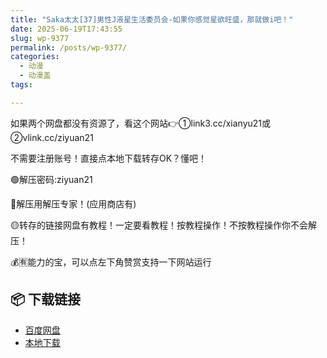 ```yaml
---
title: "Saka太太[37]男性J液星生活委员会-如果你感觉星欲旺盛，那就做i吧！"
date: 2025-06-19T17:43:55
slug: wp-9377
permalink: /posts/wp-9377/
categories:
  - 动漫
  - 动漫盖
tags:

---
```


如果两个网盘都没有资源了，看这个网站👉①link3.cc/xianyu21或②vlink.cc/ziyuan21

不需要注册账号！直接点本地下载转存OK？懂吧！

🟢解压密码:ziyuan21

🔵解压用解压专家！(应用商店有)

🟡转存的链接网盘有教程！一定要看教程！按教程操作！不按教程操作你不会解压！

💰🈶能力的宝，可以点左下角赞赏支持一下网站运行

## 📦 下载链接
- [百度网盘](https://blziyuan21.com/pay-download/9377?key=cfd49d8ba0&down_id=0)
- [本地下载](https://blziyuan21.com/pay-download/9377?key=cfd49d8ba0&down_id=1)

